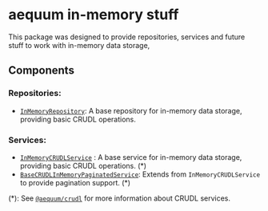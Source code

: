 aequum in-memory stuff
======================

This package was designed to provide repositories, services and future stuff to work with in-memory data storage,

Components
-----------

### Repositories:
- [`InMemoryRepository`](https://github.com/fbuccioni/aequum/blob/main/packages/in-memory/repositories/in-memory.repository.ts): A base repository for in-memory data storage, providing basic CRUDL operations.

### Services:
- [`InMemoryCRUDLService`](https://github.com/fbuccioni/aequum/blob/main/packages/in-memory/services/base-crudl-in-memory.service.ts)
: A base service for in-memory data storage, providing basic CRUDL operations. (*)
- [`BaseCRUDLInMemoryPaginatedService`](https://github.com/fbuccioni/aequum/blob/main/packages/in-memory/services/base-crudl-in-memory-paginated.service.ts): Extends from `InMemoryCRUDLService` to provide pagination support. (*)

(*): See [`@aequum/crudl`](https://www.npmjs.com/package/@aequum/crudl) for more information about CRUDL services.
